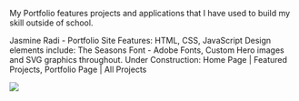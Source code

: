 My Portfolio features projects and applications that I have used to build my skill outside of school. 

Jasmine Radi - Portfolio Site
Features: HTML, CSS, JavaScript
Design elements include: The Seasons Font - Adobe Fonts, Custom Hero images and SVG graphics throughout.
Under Construction: Home Page | Featured Projects, Portfolio Page | All Projects

<img src="../portfolio.png">


